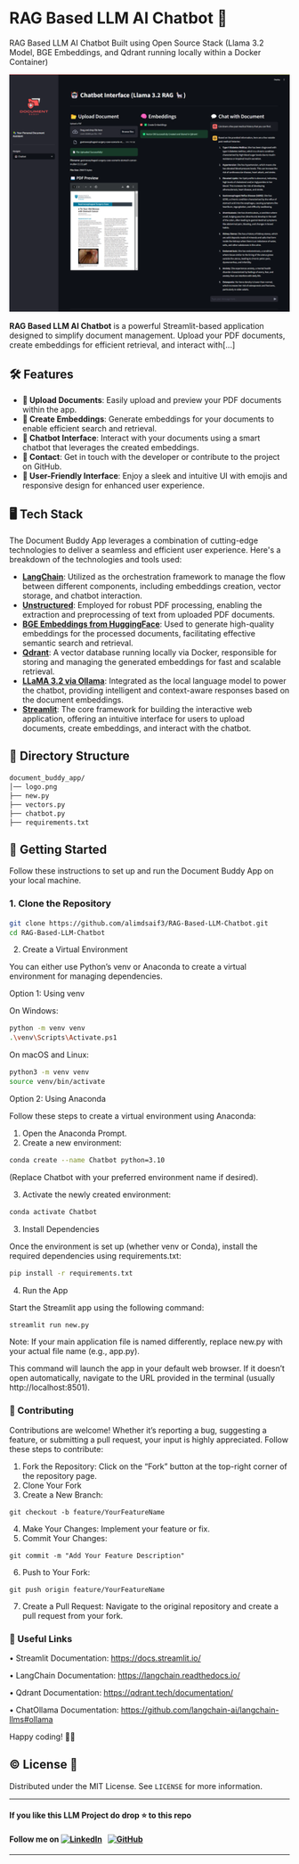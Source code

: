 # RAG Based LLM AI Chatbot 🤖

RAG Based LLM AI Chatbot Built using Open Source Stack (Llama 3.2 Model, BGE Embeddings, and Qdrant running locally within a Docker Container)

![RAG Based LLM AI Chatbot](logo.png)

**RAG Based LLM AI Chatbot** is a powerful Streamlit-based application designed to simplify document management. Upload your PDF documents, create embeddings for efficient retrieval, and interact with[...]

## 🛠️ Features

- **📂 Upload Documents**: Easily upload and preview your PDF documents within the app.
- **🧠 Create Embeddings**: Generate embeddings for your documents to enable efficient search and retrieval.
- **🤖 Chatbot Interface**: Interact with your documents using a smart chatbot that leverages the created embeddings.
- **📧 Contact**: Get in touch with the developer or contribute to the project on GitHub.
- **🌟 User-Friendly Interface**: Enjoy a sleek and intuitive UI with emojis and responsive design for enhanced user experience.

## 🖥️ Tech Stack

The Document Buddy App leverages a combination of cutting-edge technologies to deliver a seamless and efficient user experience. Here's a breakdown of the technologies and tools used:

- **[LangChain](https://langchain.readthedocs.io/)**: Utilized as the orchestration framework to manage the flow between different components, including embeddings creation, vector storage, and chatbot interaction.
- **[Unstructured](https://github.com/Unstructured-IO/unstructured)**: Employed for robust PDF processing, enabling the extraction and preprocessing of text from uploaded PDF documents.
- **[BGE Embeddings from HuggingFace](https://huggingface.co/BAAI/bge-small-en)**: Used to generate high-quality embeddings for the processed documents, facilitating effective semantic search and retrieval.
- **[Qdrant](https://qdrant.tech/)**: A vector database running locally via Docker, responsible for storing and managing the generated embeddings for fast and scalable retrieval.
- **[LLaMA 3.2 via Ollama](https://ollama.com/)**: Integrated as the local language model to power the chatbot, providing intelligent and context-aware responses based on the document embeddings.
- **[Streamlit](https://streamlit.io/)**: The core framework for building the interactive web application, offering an intuitive interface for users to upload documents, create embeddings, and interact with the chatbot.

## 📁 Directory Structure

```plaintext
document_buddy_app/
│── logo.png
├── new.py
├── vectors.py
├── chatbot.py
├── requirements.txt
```

## 🚀 Getting Started

Follow these instructions to set up and run the Document Buddy App on your local machine.

### 1. Clone the Repository

```bash
git clone https://github.com/alimdsaif3/RAG-Based-LLM-Chatbot.git
cd RAG-Based-LLM-Chatbot
```

2. Create a Virtual Environment

You can either use Python’s venv or Anaconda to create a virtual environment for managing dependencies.

Option 1: Using venv

On Windows:

```bash
python -m venv venv
.\venv\Scripts\Activate.ps1
```

On macOS and Linux:

```bash
python3 -m venv venv
source venv/bin/activate
```

Option 2: Using Anaconda

Follow these steps to create a virtual environment using Anaconda:
1.	Open the Anaconda Prompt.
2.	Create a new environment:

```bash
conda create --name Chatbot python=3.10
```

(Replace Chatbot with your preferred environment name if desired).

3.	Activate the newly created environment:

```bash
conda activate Chatbot
```



3. Install Dependencies

Once the environment is set up (whether venv or Conda), install the required dependencies using requirements.txt:

```bash
pip install -r requirements.txt
```

4. Run the App

Start the Streamlit app using the following command:

```bash
streamlit run new.py
```

Note: If your main application file is named differently, replace new.py with your actual file name (e.g., app.py).

This command will launch the app in your default web browser. If it doesn’t open automatically, navigate to the URL provided in the terminal (usually http://localhost:8501).


### 🤝 Contributing

Contributions are welcome! Whether it’s reporting a bug, suggesting a feature, or submitting a pull request, your input is highly appreciated. Follow these steps to contribute:

1.	Fork the Repository: Click on the “Fork” button at the top-right corner of the repository page.
2.	Clone Your Fork
3.	Create a New Branch:

```
git checkout -b feature/YourFeatureName
```


4.	Make Your Changes: Implement your feature or fix.
5.	Commit Your Changes:

```
git commit -m "Add Your Feature Description"
```


6.	Push to Your Fork:

```
git push origin feature/YourFeatureName
```


7.	Create a Pull Request: Navigate to the original repository and create a pull request from your fork.


### 🔗 Useful Links


•	Streamlit Documentation: https://docs.streamlit.io/

•	LangChain Documentation: https://langchain.readthedocs.io/

•	Qdrant Documentation: https://qdrant.tech/documentation/

•	ChatOllama Documentation: https://github.com/langchain-ai/langchain-llms#ollama

Happy coding! 🚀✨

## ©️ License 🪪 

Distributed under the MIT License. See `LICENSE` for more information.

---

#### **If you like this LLM Project do drop ⭐ to this repo**
#### Follow me on [![LinkedIn](https://img.shields.io/badge/linkedin-%230077B5.svg?style=for-the-badge&logo=linkedin&logoColor=white)](https://www.linkedin.com/in/md-saif-ali-9815a774/) &nbsp; [![GitHub](https://img.shields.io/badge/github-%23121011.svg?style=for-the-badge&logo=github&logoColor=white)](https://github.com/alimdsaif3)

---
